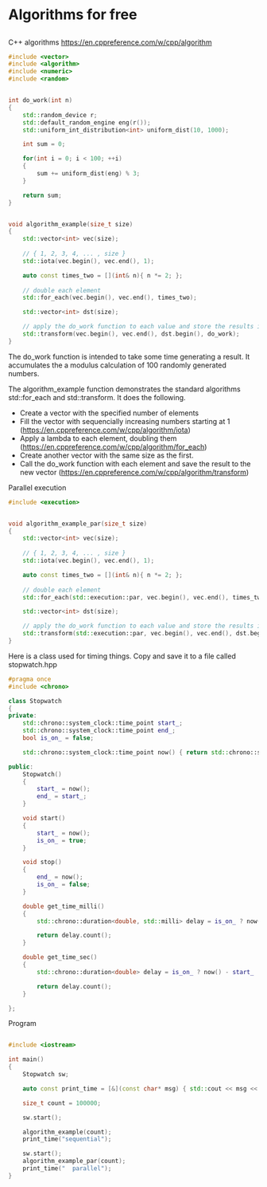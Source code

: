 # Algorithms for free
## 



C++ algorithms https://en.cppreference.com/w/cpp/algorithm

```cpp
#include <vector>
#include <algorithm>
#include <numeric>
#include <random>


int do_work(int n)
{    
    std::random_device r;
    std::default_random_engine eng(r());
    std::uniform_int_distribution<int> uniform_dist(10, 1000);

    int sum = 0;

    for(int i = 0; i < 100; ++i)
    {
        sum += uniform_dist(eng) % 3;
    }

    return sum;
}


void algorithm_example(size_t size)
{
    std::vector<int> vec(size);
    
    // { 1, 2, 3, 4, ... , size }
    std::iota(vec.begin(), vec.end(), 1);

    auto const times_two = [](int& n){ n *= 2; };
    
    // double each element
    std::for_each(vec.begin(), vec.end(), times_two);

    std::vector<int> dst(size);

    // apply the do_work function to each value and store the results in dst
    std::transform(vec.begin(), vec.end(), dst.begin(), do_work);
}
```

The do_work function is intended to take some time generating a result.  It accumulates the a modulus calculation of 100 randomly generated numbers.

The algorithm_example function demonstrates the standard algorithms std::for_each and std::transform.  It does the following.
* Create a vector with the specified number of elements
* Fill the vector with sequencially increasing numbers starting at 1 (https://en.cppreference.com/w/cpp/algorithm/iota)
* Apply a lambda to each element, doubling them (https://en.cppreference.com/w/cpp/algorithm/for_each)
* Create another vector with the same size as the first.
* Call the do_work function with each element and save the result to the new vector (https://en.cppreference.com/w/cpp/algorithm/transform)

Parallel execution

```cpp
#include <execution>


void algorithm_example_par(size_t size)
{
    std::vector<int> vec(size);
    
    // { 1, 2, 3, 4, ... , size }
    std::iota(vec.begin(), vec.end(), 1);

    auto const times_two = [](int& n){ n *= 2; };
    
    // double each element
    std::for_each(std::execution::par, vec.begin(), vec.end(), times_two);

    std::vector<int> dst(size);

    // apply the do_work function to each value and store the results in dst
    std::transform(std::execution::par, vec.begin(), vec.end(), dst.begin(), do_work);
}
```

Here is a class used for timing things.  Copy and save it to a file called stopwatch.hpp

```cpp
#pragma once
#include <chrono>

class Stopwatch
{
private:
	std::chrono::system_clock::time_point start_;
	std::chrono::system_clock::time_point end_;
	bool is_on_ = false;

	std::chrono::system_clock::time_point now() { return std::chrono::system_clock::now(); }

public:
	Stopwatch()
	{
		start_ = now();
		end_ = start_;
	}

	void start()
	{
		start_ = now();
		is_on_ = true;
	}

	void stop()
	{
		end_ = now();
		is_on_ = false;
	}

	double get_time_milli()
	{
		std::chrono::duration<double, std::milli> delay = is_on_ ? now() - start_ : end_ - start_;

		return delay.count();
	}

	double get_time_sec()
	{
		std::chrono::duration<double> delay = is_on_ ? now() - start_ : end_ - start_;

		return delay.count();
	}

};
```

Program

```cpp

#include <iostream>

int main()
{
    Stopwatch sw;

    auto const print_time = [&](const char* msg) { std::cout << msg << ": " << sw.get_time_milli() << "ms\n"; };

    size_t count = 100000;

    sw.start();

    algorithm_example(count);
    print_time("sequential");

    sw.start();
    algorithm_example_par(count);
    print_time("  parallel");
}

```